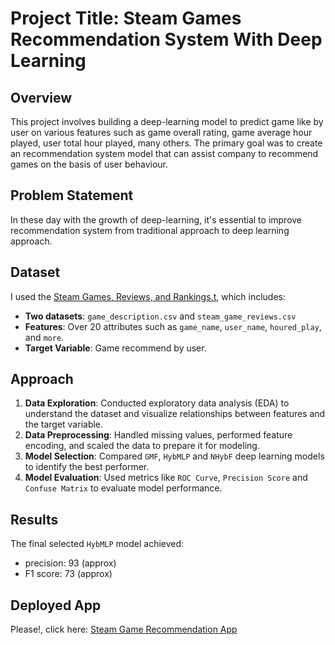 # Project Title: Steam Games Recommendation System With Deep Learning

## Overview
This project involves building a deep-learning model to predict game like by user on various features such as game overall rating, game average hour played, user total hour played, many others. The primary goal was to create an recommendation system model that can assist company to recommend games on the basis of user behaviour.

## Problem Statement
In these day with the growth of deep-learning, it's essential to improve recommendation system from traditional approach to deep learning approach.

## Dataset
I used the [Steam Games, Reviews, and Rankings.t](https://www.kaggle.com/datasets/mohamedtarek01234/steam-games-reviews-and-rankings), which includes:

- **Two datasets**: `game_description.csv` and `steam_game_reviews.csv`
- **Features**: Over 20 attributes such as `game_name`, `user_name`, `houred_play`, and `more`.
- **Target Variable**:  Game recommend by user.

## Approach
1. **Data Exploration**: Conducted exploratory data analysis (EDA) to understand the dataset and visualize relationships between features and the target variable.
2. **Data Preprocessing**: Handled missing values, performed feature encoding, and scaled the data to prepare it for modeling.
3. **Model Selection**: Compared `GMF`, `HybMLP` and `NHybF` deep learning models to identify the best performer.
4. **Model Evaluation**: Used metrics like `ROC Curve`, `Precision Score` and `Confuse Matrix` to evaluate model performance.

## Results
The final selected `HybMLP` model achieved:
-  precision: 93 (approx)
- F1 score: 73 (approx)

## Deployed App
Please!, click here: [Steam Game Recommendation App](https://gamerecommendationapp-z6czighdujsd8q8kauvqcc.streamlit.app/) 

